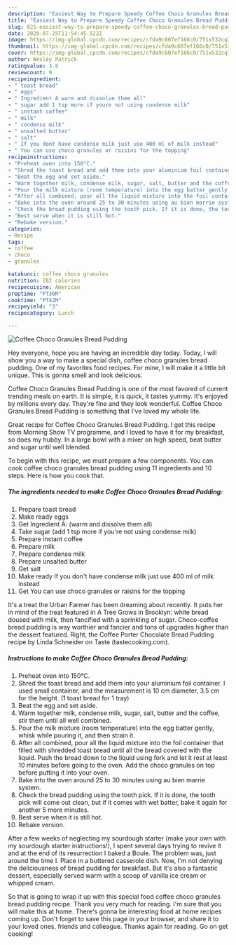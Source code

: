 ```yaml
---
description: "Easiest Way to Prepare Speedy Coffee Choco Granules Bread Pudding"
title: "Easiest Way to Prepare Speedy Coffee Choco Granules Bread Pudding"
slug: 821-easiest-way-to-prepare-speedy-coffee-choco-granules-bread-pudding
date: 2020-07-25T11:54:45.522Z
image: https://img-global.cpcdn.com/recipes/cfda9c607ef166c0/751x532cq70/coffee-choco-granules-bread-pudding-recipe-main-photo.jpg
thumbnail: https://img-global.cpcdn.com/recipes/cfda9c607ef166c0/751x532cq70/coffee-choco-granules-bread-pudding-recipe-main-photo.jpg
cover: https://img-global.cpcdn.com/recipes/cfda9c607ef166c0/751x532cq70/coffee-choco-granules-bread-pudding-recipe-main-photo.jpg
author: Wesley Patrick
ratingvalue: 3.8
reviewcount: 9
recipeingredient:
- " toast bread"
- " eggs"
- " Ingredient A warm and dissolve them all"
- " sugar add 1 tsp more if youre not using condense milk"
- " instant coffee"
- " milk"
- " condense milk"
- " unsalted butter"
- " salt"
- " If you dont have condense milk just use 400 ml of milk instead"
- " You can use choco granules or raisins for the topping"
recipeinstructions:
- "Preheat oven into 150°C."
- "Shred the toast bread and add them into your aluminium foil container. I used small container, and the measurement is 10 cm diameter, 3.5 cm for the height. (1 toast bread for 1 tray)"
- "Beat the egg and set aside."
- "Warm together milk, condense milk, sugar, salt, butter and the coffee, stir them until all well combined."
- "Pour the milk mixture (room temperature) into the egg batter gently, whisk while pouring it, and then strain it."
- "After all combined, pour all the liquid mixture into the foil container that filled with shredded toast bread until all the bread covered with the liquid. Push the bread down to the liquid using fork and let it rest at least 10 minutes before going to the oven. Add the choco granules on top before putting it into your oven."
- "Bake into the oven around 25 to 30 minutes using au bien marrie system."
- "Check the bread pudding using the tooth pick. If it is done, the tooth pick will come out clean, but if it comes with wet batter, bake it again for another 5 more minutes."
- "Best serve when it is still hot."
- "Rebake version."
categories:
- Recipe
tags:
- coffee
- choco
- granules

katakunci: coffee choco granules 
nutrition: 282 calories
recipecuisine: American
preptime: "PT36M"
cooktime: "PT42M"
recipeyield: "3"
recipecategory: Lunch

---
```



![Coffee Choco Granules Bread Pudding](https://img-global.cpcdn.com/recipes/cfda9c607ef166c0/751x532cq70/coffee-choco-granules-bread-pudding-recipe-main-photo.jpg)

Hey everyone, hope you are having an incredible day today. Today, I will show you a way to make a special dish, coffee choco granules bread pudding. One of my favorites food recipes. For mine, I will make it a little bit unique. This is gonna smell and look delicious.

Coffee Choco Granules Bread Pudding is one of the most favored of current trending meals on earth. It is simple, it is quick, it tastes yummy. It's enjoyed by millions every day. They're fine and they look wonderful. Coffee Choco Granules Bread Pudding is something that I've loved my whole life.

Great recipe for Coffee Choco Granules Bread Pudding. I get this recipe from Morning Show TV programme, and I loved to have it for my breakfast, so does my hubby. In a large bowl with a mixer on high speed, beat butter and sugar until well blended.


To begin with this recipe, we must prepare a few components. You can cook coffee choco granules bread pudding using 11 ingredients and 10 steps. Here is how you cook that.

<!--inarticleads1-->

##### The ingredients needed to make Coffee Choco Granules Bread Pudding:

1. Prepare  toast bread
1. Make ready  eggs
1. Get  Ingredient A: (warm and dissolve them all)
1. Take  sugar (add 1 tsp more if you&#39;re not using condense milk)
1. Prepare  instant coffee
1. Prepare  milk
1. Prepare  condense milk
1. Prepare  unsalted butter
1. Get  salt
1. Make ready  If you don&#39;t have condense milk just use 400 ml of milk instead
1. Get  You can use choco granules or raisins for the topping


It&#39;s a treat the Urban Farmer has been dreaming about recently. It puts her in mind of the treat featured in A Tree Grows in Brooklyn: white bread doused with milk, then fancified with a sprinkling of sugar. Choco-coffee bread pudding is way worthier and fancier and tons of upgrades higher than the dessert featured. Right, the Coffee Porter Chocolate Bread Pudding recipe by Linda Schneider on Taste (tastecooking.com). 

<!--inarticleads2-->

##### Instructions to make Coffee Choco Granules Bread Pudding:

1. Preheat oven into 150°C.
1. Shred the toast bread and add them into your aluminium foil container. I used small container, and the measurement is 10 cm diameter, 3.5 cm for the height. (1 toast bread for 1 tray)
1. Beat the egg and set aside.
1. Warm together milk, condense milk, sugar, salt, butter and the coffee, stir them until all well combined.
1. Pour the milk mixture (room temperature) into the egg batter gently, whisk while pouring it, and then strain it.
1. After all combined, pour all the liquid mixture into the foil container that filled with shredded toast bread until all the bread covered with the liquid. Push the bread down to the liquid using fork and let it rest at least 10 minutes before going to the oven. Add the choco granules on top before putting it into your oven.
1. Bake into the oven around 25 to 30 minutes using au bien marrie system.
1. Check the bread pudding using the tooth pick. If it is done, the tooth pick will come out clean, but if it comes with wet batter, bake it again for another 5 more minutes.
1. Best serve when it is still hot.
1. Rebake version.


After a few weeks of neglecting my sourdough starter (make your own with my sourdough starter instructions!), I spent several days trying to revive it and at the end of its resurrection I baked a Boule. The problem was, just around the time I. Place in a buttered casserole dish. Now, I&#39;m not denying the deliciousness of bread pudding for breakfast. But it&#39;s also a fantastic dessert, especially served warm with a scoop of vanilla ice cream or whipped cream. 

So that is going to wrap it up with this special food coffee choco granules bread pudding recipe. Thank you very much for reading. I'm sure that you will make this at home. There's gonna be interesting food at home recipes coming up. Don't forget to save this page in your browser, and share it to your loved ones, friends and colleague. Thanks again for reading. Go on get cooking!
